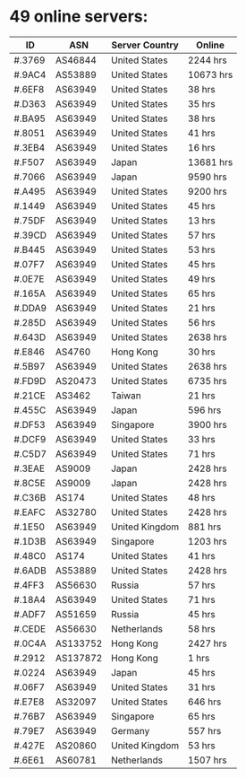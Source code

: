 # 49 online servers:

| ID | ASN | Server Country | Online |
| ------ | ------ | ------ | ------ |
| #.3769 | AS46844 | United States | 2244 hrs |
| #.9AC4 | AS53889 | United States | 10673 hrs |
| #.6EF8 | AS63949 | United States | 38 hrs |
| #.D363 | AS63949 | United States | 35 hrs |
| #.BA95 | AS63949 | United States | 38 hrs |
| #.8051 | AS63949 | United States | 41 hrs |
| #.3EB4 | AS63949 | United States | 16 hrs |
| #.F507 | AS63949 | Japan | 13681 hrs |
| #.7066 | AS63949 | Japan | 9590 hrs |
| #.A495 | AS63949 | United States | 9200 hrs |
| #.1449 | AS63949 | United States | 45 hrs |
| #.75DF | AS63949 | United States | 13 hrs |
| #.39CD | AS63949 | United States | 57 hrs |
| #.B445 | AS63949 | United States | 53 hrs |
| #.07F7 | AS63949 | United States | 45 hrs |
| #.0E7E | AS63949 | United States | 49 hrs |
| #.165A | AS63949 | United States | 65 hrs |
| #.DDA9 | AS63949 | United States | 21 hrs |
| #.285D | AS63949 | United States | 56 hrs |
| #.643D | AS63949 | United States | 2638 hrs |
| #.E846 | AS4760 | Hong Kong | 30 hrs |
| #.5B97 | AS63949 | United States | 2638 hrs |
| #.FD9D | AS20473 | United States | 6735 hrs |
| #.21CE | AS3462 | Taiwan | 21 hrs |
| #.455C | AS63949 | Japan | 596 hrs |
| #.DF53 | AS63949 | Singapore | 3900 hrs |
| #.DCF9 | AS63949 | United States | 33 hrs |
| #.C5D7 | AS63949 | United States | 71 hrs |
| #.3EAE | AS9009 | Japan | 2428 hrs |
| #.8C5E | AS9009 | Japan | 2428 hrs |
| #.C36B | AS174 | United States | 48 hrs |
| #.EAFC | AS32780 | United States | 2428 hrs |
| #.1E50 | AS63949 | United Kingdom | 881 hrs |
| #.1D3B | AS63949 | Singapore | 1203 hrs |
| #.48C0 | AS174 | United States | 41 hrs |
| #.6ADB | AS53889 | United States | 2428 hrs |
| #.4FF3 | AS56630 | Russia | 57 hrs |
| #.18A4 | AS63949 | United States | 71 hrs |
| #.ADF7 | AS51659 | Russia | 45 hrs |
| #.CEDE | AS56630 | Netherlands | 58 hrs |
| #.0C4A | AS133752 | Hong Kong | 2427 hrs |
| #.2912 | AS137872 | Hong Kong | 1 hrs |
| #.0224 | AS63949 | Japan | 45 hrs |
| #.06F7 | AS63949 | United States | 31 hrs |
| #.E7E8 | AS32097 | United States | 646 hrs |
| #.76B7 | AS63949 | Singapore | 65 hrs |
| #.79E7 | AS63949 | Germany | 557 hrs |
| #.427E | AS20860 | United Kingdom | 53 hrs |
| #.6E61 | AS60781 | Netherlands | 1507 hrs |


